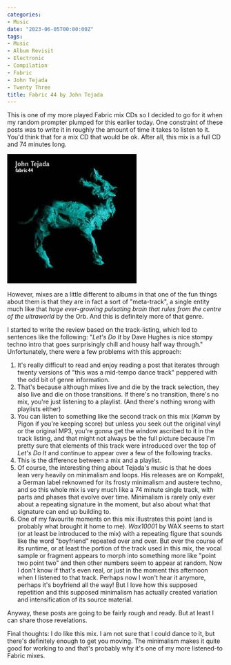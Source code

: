 ```yaml
---
categories:
- Music
date: "2023-06-05T00:00:00Z"
tags:
- Music
- Album Revisit
- Electronic
- Compilation
- Fabric
- John Tejada
- Twenty Three
title: Fabric 44 by John Tejada
---
```

This is one of my more played Fabric mix CDs so I decided to go for it when my random prompter plumped for this earlier today. One constraint of these posts was to write it in roughly the amount of time it takes to listen to it. You'd think that for a mix CD that would be ok. After all, this mix is a full CD and 74 minutes long.

![Cover of Fabric 44, mixed by John Tejada](./john-tejada-fabric-44.jpg)

However, mixes are a little different to albums in that one of the fun things about them is that they are in fact a sort of "meta-track", a single entity much like that  _huge ever-growing pulsating brain that rules from the centre of the ultraworld_ by the Orb. And this is definitely more of that genre.

I started to write the review based on the track-listing, which led to sentences like the following: "_Let's Do It_ by Dave Hughes is nice stompy techno intro that goes surprisingly chill and housy half way through." Unfortunately, there were a few problems with this approach:

1. It's really difficult to read and enjoy reading a post that iterates through twenty versions of "this was a mid-tempo dance track" peppered with the odd bit of genre information.
2. That's because although mixes live and die by the track selection, they also live and die on those transitions. If there's no transition, there's no mix, you're just listening to a playlist. (And there's nothing wrong with playlists either)
3. You can listen to something like the second track on this mix (_Kamm_ by Pigon if you're keeping score) but unless you seek out the original vinyl or the original MP3, you're gonna get the window ascribed to it in the track listing, and that might not always be the full picture because I'm pretty sure that elements of this track were introduced over the top of _Let's Do It_ and continue to appear over a few of the following tracks. 
4. This is the difference between a mix and a playlist. 
5. Of course, the interesting thing about Tejada's music is that he does lean very heavily on minimalism and loops. His releases are on Kompakt, a German label reknowned for its frosty minimalism and austere techno, and so this whole mix is very much like a 74 minute single track, with parts and phases that evolve over time. Minimalism is rarely only ever about a repeating signature in the moment, but also about what that signature can end up building to. 
6. One of my favourite moments on this mix illustrates this point (and is probably what brought it home to me). _Wax10001_ by WAX seems to start (or at least be introduced to the mix) with a repeating figure that sounds like the word "boyfriend" repeated over and over. But over the course of its runtime, or at least the portion of the track used in this mix, the vocal sample or fragment appears to morph into something more like "point two point two" and then other numbers seem to appear at random. Now I don't know if that's even real, or just in the moment this afternoon when I listened to that track. Perhaps now I won't hear it anymore, perhaps it's boyfriend all the way! But I love how this supposed repetition and this supposed minimalism has actually created variation and intensification of its source material.

Anyway, these posts are going to be fairly rough and ready. But at least I can share those revelations. 

Final thoughts: I do like this mix. I am not sure that I could dance to it, but there's definitely enough to get you moving. The minimalism makes it quite good for working to and that's probably why it's one of my more listened-to Fabric mixes.
